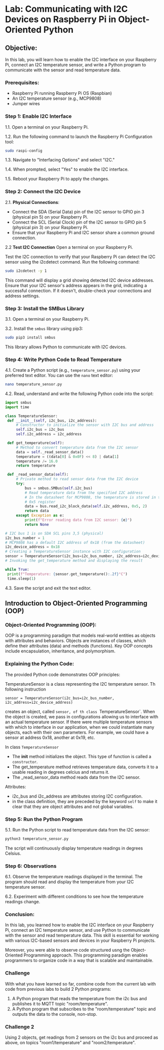 # Lab: Communicating with I2C Devices on Raspberry Pi in Object-Oriented Python

## Objective:
In this lab, you will learn how to enable the I2C interface on your Raspberry Pi, connect an I2C temperature sensor, and write a Python program to communicate with the sensor and read temperature data.

### Prerequisites:
- Raspberry Pi running Raspberry Pi OS (Raspbian)
- An I2C temperature sensor (e.g., MCP9808)
- Jumper wires

### Step 1: Enable I2C Interface

1.1. Open a terminal on your Raspberry Pi.

1.2. Run the following command to launch the Raspberry Pi Configuration tool:
   
   ```bash
   sudo raspi-config
   ```

1.3. Navigate to "Interfacing Options" and select "I2C."

1.4. When prompted, select "Yes" to enable the I2C interface.

1.5. Reboot your Raspberry Pi to apply the changes.

### Step 2: Connect the I2C Device

2.1. **Physical Connections**:
   - Connect the SDA (Serial Data) pin of the I2C sensor to GPIO pin 3 (physical pin 5) on your Raspberry Pi.
   - Connect the SCL (Serial Clock) pin of the I2C sensor to GPIO pin 5 (physical pin 3) on your Raspberry Pi.
   - Ensure that your Raspberry Pi and I2C sensor share a common ground connection.

2.2 **Test I2C Connection**
Open a terminal on your Raspberry Pi.

Test the I2C connection to verify that your Raspberry Pi can detect the I2C sensor using the i2cdetect command. Run the following command:

```bash
sudo i2cdetect -y 1
```

This command will display a grid showing detected I2C device addresses. Ensure that your I2C sensor's address appears in the grid, indicating a successful connection. If it doesn't, double-check your connections and address settings.

### Step 3: Install the SMBus Library

3.1. Open a terminal on your Raspberry Pi.

3.2. Install the `smbus` library using pip3:

   ```bash
   sudo pip3 install smbus
   ```

   This library allows Python to communicate with I2C devices.

### Step 4: Write Python Code to Read Temperature

4.1. Create a Python script (e.g., `temperature_sensor.py`) using your preferred text editor. You can use the `nano` text editor:

   ```bash
   nano temperature_sensor.py
   ```

4.2. Read, understand and write the following Python code into the script:

   ```python
import smbus
import time

class TemperatureSensor:
    def __init__(self, i2c_bus, i2c_address):
        # Constructor to initialize the sensor with I2C bus and address
        self.i2c_bus = i2c_bus
        self.i2c_address = i2c_address

    def get_temperature(self):
        # Method to convert temperature data from the I2C sensor
        data = self._read_sensor_data()
        temperature = ((data[0] & 0x0F) << 8) | data[1]
        temperature /= 16.0
        return temperature

    def _read_sensor_data(self):
        # Private method to read sensor data from the I2C device
        try:
            bus = smbus.SMBus(self.i2c_bus)
            # Read temperature data from the specified I2C address
            # In the datasheet for MCP9808, the temperature is stored in the
            # 0x5 register
            data = bus.read_i2c_block_data(self.i2c_address, 0x5, 2)
            return data
        except Exception as e:
            print(f"Error reading data from I2C sensor: {e}")
            return None

# I2C bus 1 is on SDA SCL pins 3,5 (physical)
i2c_bus_number = 1
# MCP9808 has a default I2C address of 0x18 (from the datasheet)
i2c_device_address = 0x18
# Creating a TemperatureSensor instance with I2C configuration
sensor = TemperatureSensor(i2c_bus=i2c_bus_number, i2c_address=i2c_device_address)
# Invoking the get_temperature method and displaying the result

while True:
    print(f"Temperature: {sensor.get_temperature():.2f}°C")
    time.sleep(1)
   ```

4.3. Save the script and exit the text editor.


## Introduction to Object-Oriented Programming (OOP)
### Object-Oriented Programming (OOP):

OOP is a programming paradigm that models real-world entities as objects with attributes and behaviors.
Objects are instances of classes, which define their attributes (data) and methods (functions).
Key OOP concepts include encapsulation, inheritance, and polymorphism.

### Explaining the Python Code:

The provided Python code demonstrates OOP principles:

TemperatureSensor is a class representing the I2C temperature sensor.
Th following instruction
```
sensor = TemperatureSensor(i2c_bus=i2c_bus_number, i2c_address=i2c_device_address)
```
creates an object, called `sensor, of th class `TemperatureSensor`.
When the object is created, we pass in configurations allowing us to interface with an actual temperature sensor.
If there were multiple temperature sensors with which to interface in our application, when we could instantiate many objects, each with their own parameters.
For example, we could have a sensor at address 0x18, another at 0x19, etc.

In class `TemperatureSensor`

- The __init__ method initializes the object. This type of function is called a `constructor`.
- The get_temperature method retrieves temperature data, converts it to a usable reading in degrees celcius and returns it.
- The _read_sensor_data method reads data from the I2C sensor.

Attributes:
- i2c_bus and i2c_address are attributes storing I2C configuration.
- in the class definition, they are preceded by the keyword `self` to make it clear that they are object attributes and not global variables.


### Step 5: Run the Python Program

5.1. Run the Python script to read temperature data from the I2C sensor:

   ```bash
   python3 temperature_sensor.py
   ```

   The script will continuously display temperature readings in degrees Celsius.

### Step 6: Observations

6.1. Observe the temperature readings displayed in the terminal. The program should read and display the temperature from your I2C temperature sensor.

6.2. Experiment with different conditions to see how the temperature readings change.

### Conclusion:
In this lab, you learned how to enable the I2C interface on your Raspberry Pi, connect an I2C temperature sensor, and use Python to communicate with the sensor and read temperature data. This skill is essential for working with various I2C-based sensors and devices in your Raspberry Pi projects.

Moreover, you were able to observe code structured usng the Object-Oriented Programming approach.
This programming paradigm enables programmers to organize code in a way that is scalable and maintainable.

### Challenge

With what you have learned so far, combine code from the current lab with code from previous labs to build 2 Python programs:

1. A Python program that reads the temperature from the i2c bus and publishes it to MQTT topic "room/temperature".
2. A Python program that subscribes to the "room/temperature" topic and outputs the data to the console, non-stop.

### Challenge 2

Using 2 objects, get readings from 2 sensors on the i2c bus and proceed as above, on topics "room1/temperature" and "room2/temperature".
